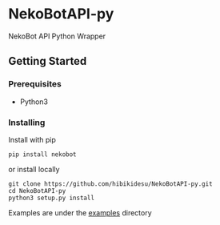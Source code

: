 # NekoBotAPI-py

NekoBot API Python Wrapper

## Getting Started

### Prerequisites

- Python3

### Installing

Install with pip

```shell
pip install nekobot
```

or install locally

```shell
git clone https://github.com/hibikidesu/NekoBotAPI-py.git
cd NekoBotAPI-py
python3 setup.py install
```

Examples are under the [examples](examples) directory
